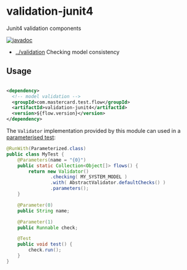
<!-- title start -->

# validation-junit4

Junit4 validation components

[![javadoc](https://javadoc.io/badge2/com.mastercard.test.flow/validation-junit4/javadoc.svg)](https://javadoc.io/doc/com.mastercard.test.flow/validation-junit4)

 * [../validation](..) Checking model consistency

<!-- title end -->

## Usage

```xml

<dependency>
  <!-- model validation -->
  <groupId>com.mastercard.test.flow</groupId>
  <artifactId>validation-junit4</artifactId>
  <version>${flow.version}</version>
</dependency>
```

The `Validator` implementation provided by this module can used in a [parameterised test](https://junit.org/junit4/javadoc/4.12/org/junit/runners/Parameterized.html):

```java
@RunWith(Parameterized.class)
public class MyTest {
	@Parameters(name = "{0}")
	public static Collection<Object[]> flows() {
		return new Validator()
				.checking( MY_SYSTEM_MODEL )
				.with( AbstractValidator.defaultChecks() )
				.parameters();
	}

	@Parameter(0)
	public String name;

	@Parameter(1)
	public Runnable check;

	@Test
	public void test() {
		check.run();
	}
}
```
